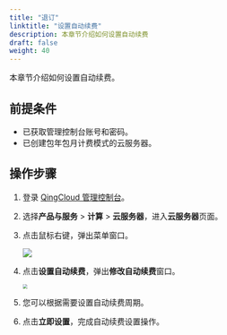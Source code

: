 ```yaml
---
title: "退订"
linktitle: "设置自动续费"
description: 本章节介绍如何设置自动续费
draft: false
weight: 40
---
```


本章节介绍如何设置自动续费。

## 前提条件

- 已获取管理控制台账号和密码。
- 已创建包年包月计费模式的云服务器。


## 操作步骤

1. 登录 [QingCloud 管理控制台](https://console.qingcloud.com/login)。

2. 选择**产品与服务** > **计算** > **云服务器**，进入**云服务器**页面。

3. 点击鼠标右键，弹出菜单窗口。

   ![](/compute/vm/_images/vm_auto_revewal.png)
   
4. 点击**设置自动续费**，弹出**修改自动续费**窗口。

   <img src="/compute/vm/_images/vm_auto_revewal_win.png" style="zoom:50%;" />
   
5. 您可以根据需要设置自动续费周期。

6. 点击**立即设置**，完成自动续费设置操作。
